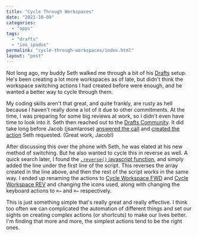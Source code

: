 ```yaml
---
title: "Cycle Through Workspaces"
date: "2021-10-09"
categories: 
  - "apps"
tags: 
  - "drafts"
  - "ios_ipados"
permalink: "cycle-through-workspaces/index.html"
layout: "post"
---
```


Not long ago, my buddy Seth walked me through a bit of his [Drafts](https://apps.apple.com/us/app/drafts/id1236254471?uo=4&at=1001l4VZ) setup. He's been creating a lot more workspaces as of late, but didn't think the workspace switching actions I had created before were enough, and he wanted a better way to cycle through them.

My coding skills aren't that great, and quite frankly, are rusty as hell because I haven't really done a lot of it due to other commitments. At the time, I was preparing for some big reviews at work, so I didn't even have time to look into it. Seth then reached out to the [Drafts Community](https://forums.getdrafts.com). It did take long before Jacob (jsamlarose) [answered the call](https://forums.getdrafts.com/t/equivalent-to-cmd-tab-for-switching-workspaces/11294) and [created the action](https://actions.getdrafts.com/a/1rE) Seth requested. (Great work, Jacob!)

After discussing this over the phone with Seth, he was elated at his new method of switching. But he also wanted to cycle this in reverse as well. A quick search later, I found the [`.reverse()` javascript function](https://www.w3schools.com/jsref/jsref_reverse.asp), and simply added the line under the first line of the script. This reverses the array created in the line above, and then the rest of the script works in the same way. I ended up renaming the actions to [Cycle Workspace FWD](https://actions.getdrafts.com/a/1rF) and [Cycle Workspace REV](https://actions.getdrafts.com/a/1rG) and changing the icons used, along with changing the keyboard actions to `⌘→` and `⌘←` respectively.

This is just something simple that's really great and really effective. I think too often we can complicated the automation of different things and set our sights on creating complex actions (or shortcuts) to make our lives better. I'm finding that more and more, the simplest actions tend to be the right ones.
